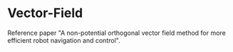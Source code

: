 # Vector-Field
Reference paper "A non-potential orthogonal vector field method for more efficient robot navigation and control".
